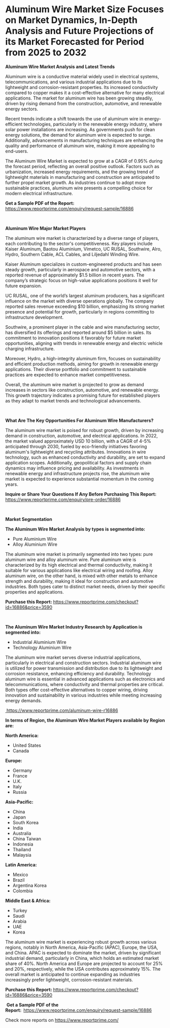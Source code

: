 <p><h1>Aluminum Wire Market Size Focuses on Market Dynamics, In-Depth Analysis and Future Projections of its Market Forecasted for Period from 2025 to 2032</h1></p><p><strong>Aluminum Wire Market Analysis and Latest Trends</strong></p>
<p><p>Aluminum wire is a conductive material widely used in electrical systems, telecommunications, and various industrial applications due to its lightweight and corrosion-resistant properties. Its increased conductivity compared to copper makes it a cost-effective alternative for many electrical applications. The market for aluminum wire has been growing steadily, driven by rising demand from the construction, automotive, and renewable energy sectors.</p><p>Recent trends indicate a shift towards the use of aluminum wire in energy-efficient technologies, particularly in the renewable energy industry, where solar power installations are increasing. As governments push for clean energy solutions, the demand for aluminum wire is expected to surge. Additionally, advancements in manufacturing techniques are enhancing the quality and performance of aluminum wire, making it more appealing to end-users.</p><p>The Aluminum Wire Market is expected to grow at a CAGR of 0.95% during the forecast period, reflecting an overall positive outlook. Factors such as urbanization, increased energy requirements, and the growing trend of lightweight materials in manufacturing and construction are anticipated to further propel market growth. As industries continue to adopt more sustainable practices, aluminum wire presents a compelling choice for modern electrical infrastructure.</p></p>
<p><strong>Get a Sample PDF of the Report:&nbsp;</strong> <a href="https://www.reportprime.com/enquiry/request-sample/16886?utm_campaign=2808&utm_medium=2&utm_source=Github&utm_content=ia&utm_term=18032025&utm_id=aluminum-wire">https://www.reportprime.com/enquiry/request-sample/16886</a></p>
<p>&nbsp;</p>
<p><strong>Aluminum Wire Major Market Players</strong></p>
<p><p>The aluminum wire market is characterized by a diverse range of players, each contributing to the sector's competitiveness. Key players include Kaiser Aluminum, Baotou Aluminium, Vimetco, UC RUSAL, Southwire, Alro, Hydro, Southern Cable, ACL Cables, and Liljedahl Winding Wire. </p><p>Kaiser Aluminum specializes in custom-engineered products and has seen steady growth, particularly in aerospace and automotive sectors, with a reported revenue of approximately $1.5 billion in recent years. The company’s strategic focus on high-value applications positions it well for future expansion.</p><p>UC RUSAL, one of the world’s largest aluminum producers, has a significant influence on the market with diverse operations globally. The company reported sales revenue exceeding $10 billion, emphasizing its strong market presence and potential for growth, particularly in regions committing to infrastructure development.</p><p>Southwire, a prominent player in the cable and wire manufacturing sector, has diversified its offerings and reported around $5 billion in sales. Its commitment to innovation positions it favorably for future market opportunities, aligning with trends in renewable energy and electric vehicle charging infrastructure.</p><p>Moreover, Hydro, a high-integrity aluminum firm, focuses on sustainability and efficient production methods, aiming for growth in renewable energy applications. Their diverse portfolio and commitment to sustainable practices are expected to enhance market competitiveness.</p><p>Overall, the aluminum wire market is projected to grow as demand increases in sectors like construction, automotive, and renewable energy. This growth trajectory indicates a promising future for established players as they adapt to market trends and technological advancements.</p></p>
<p>&nbsp;</p>
<p><strong>What Are The Key Opportunities For Aluminum Wire Manufacturers?</strong></p>
<p><p>The aluminum wire market is poised for robust growth, driven by increasing demand in construction, automotive, and electrical applications. In 2022, the market valued approximately USD 10 billion, with a CAGR of 4-5% anticipated through 2030, fueled by eco-friendly initiatives favoring aluminum's lightweight and recycling attributes. Innovations in wire technology, such as enhanced conductivity and durability, are set to expand application scopes. Additionally, geopolitical factors and supply chain dynamics may influence pricing and availability. As investments in renewable energy and infrastructure projects rise, the aluminum wire market is expected to experience substantial momentum in the coming years.</p></p>
<p><strong>Inquire or Share Your Questions If Any Before Purchasing This Report:</strong> <a href="https://www.reportprime.com/enquiry/pre-order/16886?utm_campaign=2808&utm_medium=2&utm_source=Github&utm_content=ia&utm_term=18032025&utm_id=aluminum-wire">https://www.reportprime.com/enquiry/pre-order/16886</a></p>
<p>&nbsp;</p>
<p><strong>Market Segmentation</strong></p>
<p><strong>The Aluminum Wire Market Analysis by types is segmented into:</strong></p>
<p><ul><li>Pure Aluminium Wire</li><li>Alloy Aluminium Wire</li></ul></p>
<p><p>The aluminum wire market is primarily segmented into two types: pure aluminum wire and alloy aluminum wire. Pure aluminum wire is characterized by its high electrical and thermal conductivity, making it suitable for various applications like electrical wiring and roofing. Alloy aluminum wire, on the other hand, is mixed with other metals to enhance strength and durability, making it ideal for construction and automotive industries. Both types cater to distinct market needs, driven by their specific properties and applications.</p></p>
<p><strong>Purchase this Report:&nbsp;</strong><a href="https://www.reportprime.com/checkout?id=16886&price=3590&utm_campaign=2808&utm_medium=2&utm_source=Github&utm_content=ia&utm_term=18032025&utm_id=aluminum-wire">https://www.reportprime.com/checkout?id=16886&price=3590</a></p>
<p>&nbsp;</p>
<p><strong>The Aluminum Wire Market Industry Research by Application is segmented into:</strong></p>
<p><ul><li>Industrial Aluminium Wire</li><li>Technology Aluminium Wire</li></ul></p>
<p><p>The aluminum wire market serves diverse industrial applications, particularly in electrical and construction sectors. Industrial aluminum wire is utilized for power transmission and distribution due to its lightweight and corrosion resistance, enhancing efficiency and durability. Technology aluminum wire is essential in advanced applications such as electronics and telecommunications, where conductivity and thermal properties are critical. Both types offer cost-effective alternatives to copper wiring, driving innovation and sustainability in various industries while meeting increasing energy demands.</p></p>
<p><a href="https://www.reportprime.com/aluminum-wire-r16886?utm_campaign=2808&utm_medium=2&utm_source=Github&utm_content=ia&utm_term=18032025&utm_id=aluminum-wire">&nbsp;https://www.reportprime.com/aluminum-wire-r16886</a></p>
<p><strong>In terms of Region, the Aluminum Wire Market Players available by Region are:</strong></p>
<p>
    <p> <strong> North America: </strong>
        <ul>
            <li>United States</li>
            <li>Canada</li>
        </ul>
        </p> 
    <p> <strong> Europe: </strong>
        <ul>
            <li>Germany</li>
            <li>France</li>
            <li>U.K.</li>
            <li>Italy</li>
            <li>Russia</li>
        </ul>
        </p> 
    <p> <strong> Asia-Pacific: </strong>
        <ul>
            <li>China</li>
            <li>Japan</li>
            <li>South Korea</li>
            <li>India</li>
            <li>Australia</li>
            <li>China Taiwan</li>
            <li>Indonesia</li>
            <li>Thailand</li>
            <li>Malaysia</li>
        </ul>
        </p> 
    <p> <strong> Latin America: </strong>
        <ul>
            <li>Mexico</li>
            <li>Brazil</li>
            <li>Argentina Korea</li>
            <li>Colombia</li>
        </ul>
        </p> 
    <p> <strong> Middle East & Africa: </strong>
        <ul>
            <li>Turkey</li>
            <li>Saudi</li>
            <li>Arabia</li>
            <li>UAE</li>
            <li>Korea</li>
        </ul>
    </p>
    </p>
<p><p>The aluminum wire market is experiencing robust growth across various regions, notably in North America, Asia-Pacific (APAC), Europe, the USA, and China. APAC is expected to dominate the market, driven by significant industrial demand, particularly in China, which holds an estimated market share of 40%. North America and Europe are projected to account for 25% and 20%, respectively, while the USA contributes approximately 15%. The overall market is anticipated to continue expanding as industries increasingly prefer lightweight, corrosion-resistant materials.</p></p>
<p><strong>Purchase this Report: </strong><a href="https://www.reportprime.com/checkout?id=16886&price=3590&utm_campaign=2808&utm_medium=2&utm_source=Github&utm_content=ia&utm_term=18032025&utm_id=aluminum-wire">https://www.reportprime.com/checkout?id=16886&price=3590</a></p>
<p>&nbsp;<strong>Get a Sample PDF of the Report:&nbsp;&nbsp;</strong><a href="https://www.reportprime.com/enquiry/request-sample/16886?utm_campaign=2808&utm_medium=2&utm_source=Github&utm_content=ia&utm_term=18032025&utm_id=aluminum-wire">https://www.reportprime.com/enquiry/request-sample/16886</a></p>
<p><strong></strong></p>
<p>Check more reports on <a href="https://www.reportprime.com/?utm_campaign=2808&utm_medium=2&utm_source=Github&utm_content=ia&utm_term=18032025&utm_id=aluminum-wire">https://www.reportprime.com/</a></p>